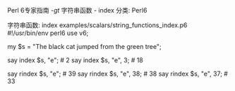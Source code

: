 Perl 6专家指南 -_gt_ 字符串函数 - index
分类: Perl6


字符串函数: index
examples/scalars/string_functions_index.p6
#!/usr/bin/env perl6
use v6;


my $s = "The black cat jumped from the green tree";


say index $s, "e";                           # 2
say index $s, "e", 3;                       # 18


say rindex $s, "e";                         # 39
say rindex $s, "e", 38;                     # 38
say rindex $s, "e", 37;                     # 33